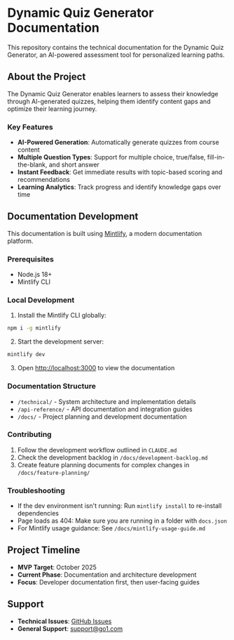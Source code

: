 # Dynamic Quiz Generator Documentation

This repository contains the technical documentation for the Dynamic Quiz Generator, an AI-powered assessment tool for personalized learning paths.

## About the Project

The Dynamic Quiz Generator enables learners to assess their knowledge through AI-generated quizzes, helping them identify content gaps and optimize their learning journey.

### Key Features

- **AI-Powered Generation**: Automatically generate quizzes from course content
- **Multiple Question Types**: Support for multiple choice, true/false, fill-in-the-blank, and short answer
- **Instant Feedback**: Get immediate results with topic-based scoring and recommendations  
- **Learning Analytics**: Track progress and identify knowledge gaps over time

## Documentation Development

This documentation is built using [Mintlify](https://mintlify.com), a modern documentation platform.

### Prerequisites

- Node.js 18+
- Mintlify CLI

### Local Development

1. Install the Mintlify CLI globally:
```bash
npm i -g mintlify
```

2. Start the development server:
```bash
mintlify dev
```

3. Open [http://localhost:3000](http://localhost:3000) to view the documentation

### Documentation Structure

- `/technical/` - System architecture and implementation details
- `/api-reference/` - API documentation and integration guides
- `/docs/` - Project planning and development documentation

### Contributing

1. Follow the development workflow outlined in `CLAUDE.md`
2. Check the development backlog in `/docs/development-backlog.md`
3. Create feature planning documents for complex changes in `/docs/feature-planning/`

### Troubleshooting

- If the dev environment isn't running: Run `mintlify install` to re-install dependencies
- Page loads as 404: Make sure you are running in a folder with `docs.json`
- For Mintlify usage guidance: See `/docs/mintlify-usage-guide.md`

## Project Timeline

- **MVP Target**: October 2025
- **Current Phase**: Documentation and architecture development
- **Focus**: Developer documentation first, then user-facing guides

## Support

- **Technical Issues**: [GitHub Issues](https://github.com/go1/dynamic-quiz-creator/issues)
- **General Support**: [support@go1.com](mailto:support@go1.com)